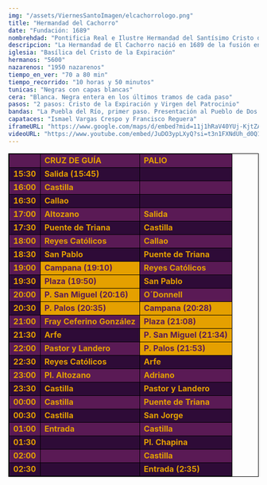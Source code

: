 ```yaml
---
img: "/assets/ViernesSantoImagen/elcachorrologo.png"
title: "Hermandad del Cachorro"
date: "Fundación: 1689"
nombrehdad: "Pontificia Real e Ilustre Hermandad del Santísimo Cristo de la Expiración y Nuestra Madre y Señora del Patrocinio"
descripcion: "La Hermandad de El Cachorro nació en 1689 de la fusión en la capilla del Patrocinio de la hermandad de gloria de esta advocación y la corporación de la Expiración. La primitiva imagen de la Virgen de Patrocinio, talla del siglo XIII, se perdió en un incendio fortuito en 1973."
iglesia: "Basílica del Cristo de la Expiración"
hermanos: "5600"
nazarenos: "1950 nazarenos"
tiempo_en_ver: "70 a 80 min"
tiempo_recorrido: "10 horas y 50 minutos"
tunicas: "Negras con capas blancas"
cera: "Blanca. Negra entera en los últimos tramos de cada paso"
pasos: "2 pasos: Cristo de la Expiración y Virgen del Patrocinio"
bandas: "La Puebla del Río, primer paso. Presentación al Pueblo de Dos Hermanas, tras el paso de Cristo. Nuestra Señora de la Oliva, de Salteras, tras el de Virgen"
capataces: "Ismael Vargas Crespo y Francisco Reguera"
iframeURL: "https://www.google.com/maps/d/embed?mid=11j1hRaV40YUj-KjtZALhrWNyiiZpoc9z&ehbc=2E312F"
videoURL: "https://www.youtube.com/embed/JuDO3ypLXyQ?si=t3n1FXNdUh_d0Q1y"
---
```


<table class="recorrido" style="width: 100%; border-collapse: collapse; text-align: left; border: 1px solid black;">
  <tbody>
    <tr style="background-color: #5a1a55; color: #e5a000; font-weight: bold;">
      <td style="border: 1px solid black; text-align: center;"></td>
      <td style="border: 1px solid black;">CRUZ DE GUÍA</td>
      <td style="border: 1px solid black;">PALIO</td>
    </tr>
    <tr style="background-color: #2e0b37; color: #e5a000; font-weight: bold;">
      <td style="border: 1px solid black; text-align: center;">15:30</td>
      <td style="border: 1px solid black;">Salida (15:45)</td>
      <td style="border: 1px solid black;"></td>
    </tr>
    <tr style="background-color: #5a1a55; color: #e5a000; font-weight: bold;">
      <td style="border: 1px solid black; text-align: center;">16:00</td>
      <td style="border: 1px solid black;">Castilla</td>
      <td style="border: 1px solid black;"></td>
    </tr>
    <tr style="background-color: #2e0b37; color: #e5a000; font-weight: bold;">
      <td style="border: 1px solid black; text-align: center;">16:30</td>
      <td style="border: 1px solid black;">Callao</td>
      <td style="border: 1px solid black;"></td>
    </tr>
    <tr style="background-color: #5a1a55; color: #e5a000; font-weight: bold;">
      <td style="border: 1px solid black; text-align: center;">17:00</td>
      <td style="border: 1px solid black;">Altozano</td>
      <td style="border: 1px solid black;">Salida</td>
    </tr>
    <tr style="background-color: #2e0b37; color: #e5a000; font-weight: bold;">
      <td style="border: 1px solid black; text-align: center;">17:30</td>
      <td style="border: 1px solid black;">Puente de Triana</td>
      <td style="border: 1px solid black;">Castilla</td>
    </tr>
    <tr style="background-color: #5a1a55; color: #e5a000; font-weight: bold;">
      <td style="border: 1px solid black; text-align: center;">18:00</td>
      <td style="border: 1px solid black;">Reyes Católicos</td>
      <td style="border: 1px solid black;">Callao</td>
    </tr>
    <tr style="background-color: #2e0b37; color: #e5a000; font-weight: bold;">
      <td style="border: 1px solid black; text-align: center;">18:30</td>
      <td style="border: 1px solid black;">San Pablo</td>
      <td style="border: 1px solid black;">Puente de Triana</td>
    </tr>
    <tr style="background-color: #5a1a55; color: #e5a000; font-weight: bold;">
      <td style="border: 1px solid black; text-align: center;">19:00</td>
      <td style="border: 1px solid black; background-color: #e5a000; color: #5a1a55;">Campana (19:10)</td>
      <td style="border: 1px solid black;">Reyes Católicos</td>
    </tr>
    <tr style="background-color: #2e0b37; color: #e5a000; font-weight: bold;">
      <td style="border: 1px solid black; text-align: center;">19:30</td>
      <td style="border: 1px solid black; background-color: #e5a000; color: #5a1a55;">Plaza (19:50)</td>
      <td style="border: 1px solid black;">San Pablo</td>
    </tr>
    <tr style="background-color: #5a1a55; color: #e5a000; font-weight: bold;">
      <td style="border: 1px solid black; text-align: center;">20:00</td>
      <td style="border: 1px solid black; background-color: #e5a000; color: #5a1a55;">P. San Miguel (20:16)</td>
      <td style="border: 1px solid black;">O´Donnell</td>
    </tr>
    <tr style="background-color: #2e0b37; color: #e5a000; font-weight: bold;">
      <td style="border: 1px solid black; text-align: center;">20:30</td>
      <td style="border: 1px solid black; background-color: #e5a000; color: #5a1a55;">P. Palos (20:35)</td>
      <td style="border: 1px solid black; background-color: #e5a000; color: #5a1a55;">Campana (20:28)</td>
    </tr>
    <tr style="background-color: #5a1a55; color: #e5a000; font-weight: bold;">
      <td style="border: 1px solid black; text-align: center;">21:00</td>
      <td style="border: 1px solid black;">Fray Ceferino González</td>
      <td style="border: 1px solid black; background-color: #e5a000; color: #5a1a55;">Plaza (21:08)</td>
    </tr>
    <tr style="background-color: #2e0b37; color: #e5a000; font-weight: bold;">
      <td style="border: 1px solid black; text-align: center;">21:30</td>
      <td style="border: 1px solid black;">Arfe</td>
      <td style="border: 1px solid black; background-color: #e5a000; color: #5a1a55;">P. San Miguel (21:34)</td>
    </tr>
    <tr style="background-color: #5a1a55; color: #e5a000; font-weight: bold;">
      <td style="border: 1px solid black; text-align: center;">22:00</td>
      <td style="border: 1px solid black;">Pastor y Landero</td>
      <td style="border: 1px solid black; background-color: #e5a000; color: #5a1a55;">P. Palos (21:53)</td>
    </tr>
    <tr style="background-color: #2e0b37; color: #e5a000; font-weight: bold;">
      <td style="border: 1px solid black; text-align: center;">22:30</td>
      <td style="border: 1px solid black;">Reyes Católicos</td>
      <td style="border: 1px solid black;">Arfe</td>
    </tr>
    <tr style="background-color: #5a1a55; color: #e5a000; font-weight: bold;">
      <td style="border: 1px solid black; text-align: center;">23:00</td>
      <td style="border: 1px solid black;">Pl. Altozano</td>
      <td style="border: 1px solid black;">Adriano</td>
    </tr>
    <tr style="background-color: #2e0b37; color: #e5a000; font-weight: bold;">
      <td style="border: 1px solid black; text-align: center;">23:30</td>
      <td style="border: 1px solid black;">Castilla</td>
      <td style="border: 1px solid black;">Pastor y Landero</td>
    </tr>
    <tr style="background-color: #5a1a55; color: #e5a000; font-weight: bold;">
      <td style="border: 1px solid black; text-align: center;">00:00</td>
      <td style="border: 1px solid black;">Castilla</td>
      <td style="border: 1px solid black;">Puente de Triana</td>
    </tr>
    <tr style="background-color: #2e0b37; color: #e5a000; font-weight: bold;">
      <td style="border: 1px solid black; text-align: center;">00:30</td>
      <td style="border: 1px solid black;">Castilla</td>
      <td style="border: 1px solid black;">San Jorge</td>
    </tr>
    <tr style="background-color: #5a1a55; color: #e5a000; font-weight: bold;">
      <td style="border: 1px solid black; text-align: center;">01:00</td>
      <td style="border: 1px solid black;">Entrada</td>
      <td style="border: 1px solid black;">Castilla</td>
    </tr>
    <tr style="background-color: #2e0b37; color: #e5a000; font-weight: bold;">
      <td style="border: 1px solid black; text-align: center;">01:30</td>
      <td style="border: 1px solid black;"></td>
      <td style="border: 1px solid black;">Pl. Chapina</td>
    </tr>
    <tr style="background-color: #5a1a55; color: #e5a000; font-weight: bold;">
      <td style="border: 1px solid black; text-align: center;">02:00</td>
      <td style="border: 1px solid black;"></td>
      <td style="border: 1px solid black;">Castilla</td>
    </tr>
    <tr style="background-color: #2e0b37; color: #e5a000; font-weight: bold;">
      <td style="border: 1px solid black; text-align: center;">02:30</td>
      <td style="border: 1px solid black;"></td>
      <td style="border: 1px solid black;">Entrada (2:35)</td>
    </tr>
  </tbody>
</table>